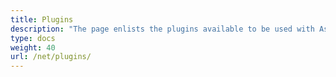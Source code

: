 ```yaml
---
title: Plugins
description: "The page enlists the plugins available to be used with Aspose.Tasks for .NET. For example, one of the sections contains comparison of Aspose.Tasks and VSTO."
type: docs
weight: 40
url: /net/plugins/
---
```

